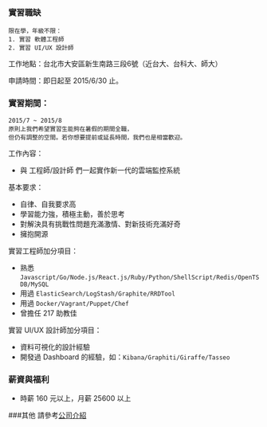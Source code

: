 ### 實習職缺

    限在學，年級不限：
    1. 實習 軟體工程師
    2. 實習 UI/UX 設計師

工作地點：台北市大安區新生南路三段6號（近台大、台科大、師大）

申請時間：即日起至 2015/6/30 止。

### 實習期間：

    2015/7 ~ 2015/8
    原則上我們希望實習生能夠在暑假的期間全職，
    但仍有調整的空間。若你想要提前或延長時間，我們也是相當歡迎。

工作內容：

 * 與 工程師/設計師 們一起實作新一代的雲端監控系統

基本要求：

* 自律、自我要求高
* 學習能力強，積極主動，善於思考
* 對解決具有挑戰性問題充滿激情、對新技術充滿好奇
* 擁抱開源

實習工程師加分項目：

* 熟悉 `Javascript/Go/Node.js/React.js/Ruby/Python/ShellScript/Redis/OpenTSDB/MySQL`
* 用過 `ElasticSearch/LogStash/Graphite/RRDTool`
* 用過 `Docker/Vagrant/Puppet/Chef`
* 曾擔任 217 助教佳

實習 UI/UX 設計師加分項目：

* 資料可視化的設計經驗
* 開發過 Dashboard 的經驗，如：`Kibana/Graphiti/Giraffe/Tasseo`

### 薪資與福利

 * 時薪 160 元以上，月薪 25600 以上

###其他
請參考[公司介紹](http://cepave.com/welcome-to-join-us/)

